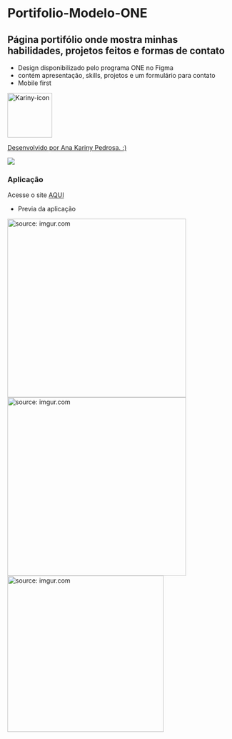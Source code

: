# Portifolio-Modelo-ONE
## Página portifólio onde mostra minhas habilidades, projetos feitos e formas de contato

- Design disponibilizado pelo programa ONE no Figma 
- contém apresentação, skills, projetos e um formulário para contato
- Mobile first

<div>
  <a href="https://picasion.com/"><img src="https://i.picasion.com/pic92/f33ba24a235a4eed8b20aacd18130b5a.gif" width="100" height="100" border="0" alt="Kariny-icon" />
 </div>
<p>Desenvolvido por Ana Kariny Pedrosa. :) </p>
<a href="https://www.linkedin.com/in/anakariny/" target="_blank"><img src="https://img.shields.io/badge/-LinkedIn-%230077B5?style=for-the-badge&logo=linkedin&logoColor=white" target="_blank"></a> 

### Aplicação 

Acesse o site <a href="https://akariny.github.io/Portifolio-Modelo-ONE/"> AQUI </a> 

- Previa da aplicação
<div>
    <a href="https://imgur.com/x6trBkQ"><img src="https://i.imgur.com/x6trBkQ.png" title="source: imgur.com" height=" 400px"/></a>
     <a href="https://imgur.com/OGdN1q6"><img src="https://i.imgur.com/OGdN1q6.png" title="source: imgur.com" height=" 400px"/></a>
     <a href="https://imgur.com/W7GuAZm"><img src="https://i.imgur.com/W7GuAZm.png" title="source: imgur.com" height=" 350px" /></a>
</div>
